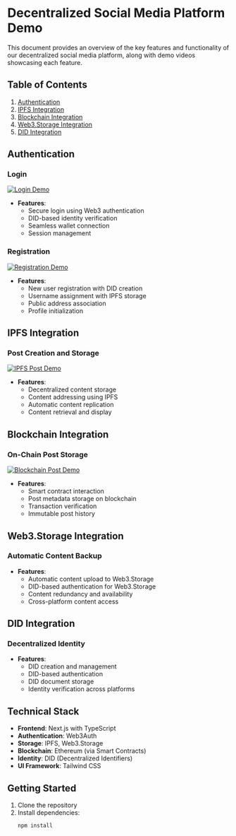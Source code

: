 # Decentralized Social Media Platform Demo

This document provides an overview of the key features and functionality of our decentralized social media platform, along with demo videos showcasing each feature.

## Table of Contents
1. [Authentication](#authentication)
2. [IPFS Integration](#ipfs-integration)
3. [Blockchain Integration](#blockchain-integration)
4. [Web3.Storage Integration](#web3storage-integration)
5. [DID Integration](#did-integration)

## Authentication

### Login
[![Login Demo](demo_vids/login_thumbnail.png)](demo_vids/login.mp4)

- **Features**:
  - Secure login using Web3 authentication
  - DID-based identity verification
  - Seamless wallet connection
  - Session management

### Registration
[![Registration Demo](demo_vids/register_thumbnail.png)](demo_vids/register.mp4)

- **Features**:
  - New user registration with DID creation
  - Username assignment with IPFS storage
  - Public address association
  - Profile initialization

## IPFS Integration

### Post Creation and Storage
[![IPFS Post Demo](demo_vids/ipfs_post_thumbnail.png)](demo_vids/ipfs_post.mp4)

- **Features**:
  - Decentralized content storage
  - Content addressing using IPFS
  - Automatic content replication
  - Content retrieval and display

## Blockchain Integration

### On-Chain Post Storage
[![Blockchain Post Demo](demo_vids/blockchain_post_thumbnail.png)](demo_vids/blockchain_post.mp4)

- **Features**:
  - Smart contract interaction
  - Post metadata storage on blockchain
  - Transaction verification
  - Immutable post history

## Web3.Storage Integration

### Automatic Content Backup
- **Features**:
  - Automatic content upload to Web3.Storage
  - DID-based authentication for Web3.Storage
  - Content redundancy and availability
  - Cross-platform content access

## DID Integration

### Decentralized Identity
- **Features**:
  - DID creation and management
  - DID-based authentication
  - DID document storage
  - Identity verification across platforms

## Technical Stack

- **Frontend**: Next.js with TypeScript
- **Authentication**: Web3Auth
- **Storage**: IPFS, Web3.Storage
- **Blockchain**: Ethereum (via Smart Contracts)
- **Identity**: DID (Decentralized Identifiers)
- **UI Framework**: Tailwind CSS

## Getting Started

1. Clone the repository
2. Install dependencies:
   ```bash
   npm install
